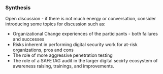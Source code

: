 
### Synthesis

Open discussion	- if there is not much energy or conversation, consider introducing some topics for discussion such as:

  * Organizational Change experiences of the participants - both failures and successes
  * Risks inherent in performing digital security work for at-risk organizations, pros and cons
  * The role of more aggressive penetration testing
  * The role of a SAFETAG audit in the larger digital secirty ecosystem of awareness raising, trainings, and improvements.


